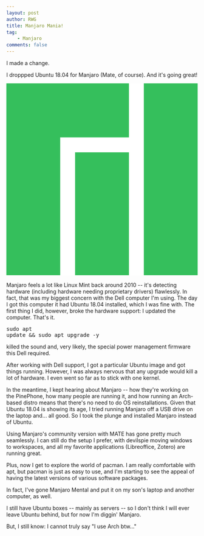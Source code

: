 ```yaml
---
layout: post
author: RWG
title: Manjaro Mania!
tag:
    - Manjaro
comments: false
---
```


I made a change.

I droppped Ubuntu 18.04 for Manjaro (Mate, of course). And it's going great!

![Manjaro Logo](/assets/images/manjaro.png "Manjaro")

<!-- more -->

Manjaro feels a lot like Linux Mint back around 2010 -- it's detecting hardware (including hardware needing proprietary drivers) flawlessly. In fact, that was my biggest concern with the Dell computer I'm using. The day I got this computer it had Ubuntu 18.04 installed, which I was fine with. The first thing I did, however, broke the hardware support: I updated the computer. That's it. <pre>sudo apt update && sudo apt upgrade -y</pre> killed the sound and, very likely, the special power management firmware this Dell required.

After working with Dell support, I got a particular Ubuntu image and got things running. However, I was always nervous that any upgrade would kill a lot of hardware. I even went so far as to stick with one kernel.

In the meantime, I kept hearing about Manjaro -- how they're working on the PinePhone, how many people are running it, and how running an Arch-based distro means that there's no need to do OS reinstallations. Given that Ubuntu 18.04 is showing its age, I tried running Manjaro off a USB drive on the laptop and... all good. So I took the plunge and installed Manjaro instead of Ubuntu.

Using Manjaro's community version with MATE has gone pretty much seamlessly. I can still do the setup I prefer, with devilspie moving windows to workspaces, and all my favorite applications (Libreoffice, Zotero) are running great.

Plus, now I get to explore the world of pacman. I am really comfortable with apt, but pacman is just as easy to use, and I'm starting to see the appeal of having the latest versions of various software packages. 

In fact, I've gone Manjaro Mental and put it on my son's laptop and another computer, as well. 

I still have Ubuntu boxes -- mainly as servers -- so I don't think I will ever leave Ubuntu behind, but for now I'm diggin' Manjaro.

But, I still know: I cannot truly say "I use Arch btw..."
